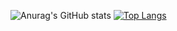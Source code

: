 ![Anurag's GitHub stats](https://github-readme-stats.vercel.app/api?username=pakerchang&count_private=true&show_icons=true&theme=dark) [![Top Langs](https://github-readme-stats.vercel.app/api/top-langs/?username=pakerchang)](https://github.com/pakerchang/github-readme-stats) 